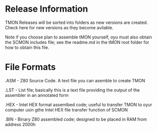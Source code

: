 # Release Information

TMON Releases will be sorted into folders as new versions are created. Check here for new versions as they become avilable.

Note if you choose plan to assemble tMON yourself, oyu must also obtain the SCMON includes file; see the readme.md in the tMON root folder for how to obtain this file.


# File Formats

.ASM - Z80 Source Code. A text file you can asemble to create TMON

.LST - List file; basically this is a text file providing the output of the assembler in an annotated form

.HEX - Intel HEX format assemlbed code; useful to transfer TMON to oyur computer usin gthe Intel HEX file transfer function of SCMON

.BIN - Binary Z80 assembled code; designed to be placed in RAM from address 2000h

